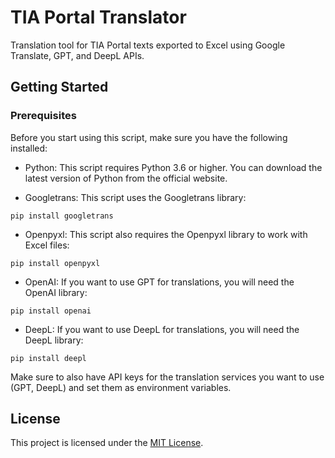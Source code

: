 # TIA Portal Translator
Translation tool for TIA Portal texts exported to Excel using Google Translate, GPT, and DeepL APIs.

## Getting Started

### Prerequisites

Before you start using this script, make sure you have the following installed:

* Python: This script requires Python 3.6 or higher. You can download the latest version of Python from the official website.

* Googletrans: This script uses the Googletrans library:

```
pip install googletrans
```
* Openpyxl: This script also requires the Openpyxl library to work with Excel files:

```
pip install openpyxl
```
* OpenAI: If you want to use GPT for translations, you will need the OpenAI library:

```
pip install openai
```
* DeepL: If you want to use DeepL for translations, you will need the DeepL library:

```
pip install deepl
```

Make sure to also have API keys for the translation services you want to use (GPT, DeepL) and set them as environment variables.

## License

This project is licensed under the [MIT License](https://choosealicense.com/licenses/mit/).
